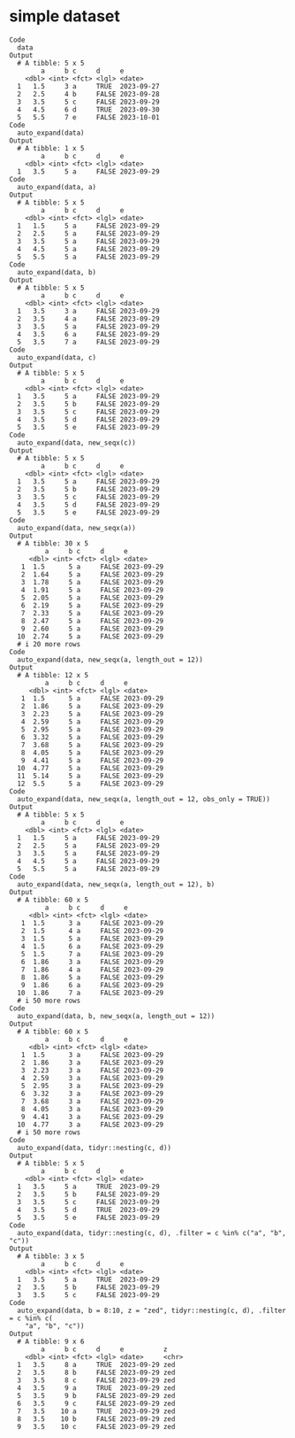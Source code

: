 # simple dataset

    Code
      data
    Output
      # A tibble: 5 x 5
            a     b c     d     e         
        <dbl> <int> <fct> <lgl> <date>    
      1   1.5     3 a     TRUE  2023-09-27
      2   2.5     4 b     FALSE 2023-09-28
      3   3.5     5 c     FALSE 2023-09-29
      4   4.5     6 d     TRUE  2023-09-30
      5   5.5     7 e     FALSE 2023-10-01
    Code
      auto_expand(data)
    Output
      # A tibble: 1 x 5
            a     b c     d     e         
        <dbl> <int> <fct> <lgl> <date>    
      1   3.5     5 a     FALSE 2023-09-29
    Code
      auto_expand(data, a)
    Output
      # A tibble: 5 x 5
            a     b c     d     e         
        <dbl> <int> <fct> <lgl> <date>    
      1   1.5     5 a     FALSE 2023-09-29
      2   2.5     5 a     FALSE 2023-09-29
      3   3.5     5 a     FALSE 2023-09-29
      4   4.5     5 a     FALSE 2023-09-29
      5   5.5     5 a     FALSE 2023-09-29
    Code
      auto_expand(data, b)
    Output
      # A tibble: 5 x 5
            a     b c     d     e         
        <dbl> <int> <fct> <lgl> <date>    
      1   3.5     3 a     FALSE 2023-09-29
      2   3.5     4 a     FALSE 2023-09-29
      3   3.5     5 a     FALSE 2023-09-29
      4   3.5     6 a     FALSE 2023-09-29
      5   3.5     7 a     FALSE 2023-09-29
    Code
      auto_expand(data, c)
    Output
      # A tibble: 5 x 5
            a     b c     d     e         
        <dbl> <int> <fct> <lgl> <date>    
      1   3.5     5 a     FALSE 2023-09-29
      2   3.5     5 b     FALSE 2023-09-29
      3   3.5     5 c     FALSE 2023-09-29
      4   3.5     5 d     FALSE 2023-09-29
      5   3.5     5 e     FALSE 2023-09-29
    Code
      auto_expand(data, new_seqx(c))
    Output
      # A tibble: 5 x 5
            a     b c     d     e         
        <dbl> <int> <fct> <lgl> <date>    
      1   3.5     5 a     FALSE 2023-09-29
      2   3.5     5 b     FALSE 2023-09-29
      3   3.5     5 c     FALSE 2023-09-29
      4   3.5     5 d     FALSE 2023-09-29
      5   3.5     5 e     FALSE 2023-09-29
    Code
      auto_expand(data, new_seqx(a))
    Output
      # A tibble: 30 x 5
             a     b c     d     e         
         <dbl> <int> <fct> <lgl> <date>    
       1  1.5      5 a     FALSE 2023-09-29
       2  1.64     5 a     FALSE 2023-09-29
       3  1.78     5 a     FALSE 2023-09-29
       4  1.91     5 a     FALSE 2023-09-29
       5  2.05     5 a     FALSE 2023-09-29
       6  2.19     5 a     FALSE 2023-09-29
       7  2.33     5 a     FALSE 2023-09-29
       8  2.47     5 a     FALSE 2023-09-29
       9  2.60     5 a     FALSE 2023-09-29
      10  2.74     5 a     FALSE 2023-09-29
      # i 20 more rows
    Code
      auto_expand(data, new_seqx(a, length_out = 12))
    Output
      # A tibble: 12 x 5
             a     b c     d     e         
         <dbl> <int> <fct> <lgl> <date>    
       1  1.5      5 a     FALSE 2023-09-29
       2  1.86     5 a     FALSE 2023-09-29
       3  2.23     5 a     FALSE 2023-09-29
       4  2.59     5 a     FALSE 2023-09-29
       5  2.95     5 a     FALSE 2023-09-29
       6  3.32     5 a     FALSE 2023-09-29
       7  3.68     5 a     FALSE 2023-09-29
       8  4.05     5 a     FALSE 2023-09-29
       9  4.41     5 a     FALSE 2023-09-29
      10  4.77     5 a     FALSE 2023-09-29
      11  5.14     5 a     FALSE 2023-09-29
      12  5.5      5 a     FALSE 2023-09-29
    Code
      auto_expand(data, new_seqx(a, length_out = 12, obs_only = TRUE))
    Output
      # A tibble: 5 x 5
            a     b c     d     e         
        <dbl> <int> <fct> <lgl> <date>    
      1   1.5     5 a     FALSE 2023-09-29
      2   2.5     5 a     FALSE 2023-09-29
      3   3.5     5 a     FALSE 2023-09-29
      4   4.5     5 a     FALSE 2023-09-29
      5   5.5     5 a     FALSE 2023-09-29
    Code
      auto_expand(data, new_seqx(a, length_out = 12), b)
    Output
      # A tibble: 60 x 5
             a     b c     d     e         
         <dbl> <int> <fct> <lgl> <date>    
       1  1.5      3 a     FALSE 2023-09-29
       2  1.5      4 a     FALSE 2023-09-29
       3  1.5      5 a     FALSE 2023-09-29
       4  1.5      6 a     FALSE 2023-09-29
       5  1.5      7 a     FALSE 2023-09-29
       6  1.86     3 a     FALSE 2023-09-29
       7  1.86     4 a     FALSE 2023-09-29
       8  1.86     5 a     FALSE 2023-09-29
       9  1.86     6 a     FALSE 2023-09-29
      10  1.86     7 a     FALSE 2023-09-29
      # i 50 more rows
    Code
      auto_expand(data, b, new_seqx(a, length_out = 12))
    Output
      # A tibble: 60 x 5
             a     b c     d     e         
         <dbl> <int> <fct> <lgl> <date>    
       1  1.5      3 a     FALSE 2023-09-29
       2  1.86     3 a     FALSE 2023-09-29
       3  2.23     3 a     FALSE 2023-09-29
       4  2.59     3 a     FALSE 2023-09-29
       5  2.95     3 a     FALSE 2023-09-29
       6  3.32     3 a     FALSE 2023-09-29
       7  3.68     3 a     FALSE 2023-09-29
       8  4.05     3 a     FALSE 2023-09-29
       9  4.41     3 a     FALSE 2023-09-29
      10  4.77     3 a     FALSE 2023-09-29
      # i 50 more rows
    Code
      auto_expand(data, tidyr::nesting(c, d))
    Output
      # A tibble: 5 x 5
            a     b c     d     e         
        <dbl> <int> <fct> <lgl> <date>    
      1   3.5     5 a     TRUE  2023-09-29
      2   3.5     5 b     FALSE 2023-09-29
      3   3.5     5 c     FALSE 2023-09-29
      4   3.5     5 d     TRUE  2023-09-29
      5   3.5     5 e     FALSE 2023-09-29
    Code
      auto_expand(data, tidyr::nesting(c, d), .filter = c %in% c("a", "b", "c"))
    Output
      # A tibble: 3 x 5
            a     b c     d     e         
        <dbl> <int> <fct> <lgl> <date>    
      1   3.5     5 a     TRUE  2023-09-29
      2   3.5     5 b     FALSE 2023-09-29
      3   3.5     5 c     FALSE 2023-09-29
    Code
      auto_expand(data, b = 8:10, z = "zed", tidyr::nesting(c, d), .filter = c %in% c(
        "a", "b", "c"))
    Output
      # A tibble: 9 x 6
            a     b c     d     e          z    
        <dbl> <int> <fct> <lgl> <date>     <chr>
      1   3.5     8 a     TRUE  2023-09-29 zed  
      2   3.5     8 b     FALSE 2023-09-29 zed  
      3   3.5     8 c     FALSE 2023-09-29 zed  
      4   3.5     9 a     TRUE  2023-09-29 zed  
      5   3.5     9 b     FALSE 2023-09-29 zed  
      6   3.5     9 c     FALSE 2023-09-29 zed  
      7   3.5    10 a     TRUE  2023-09-29 zed  
      8   3.5    10 b     FALSE 2023-09-29 zed  
      9   3.5    10 c     FALSE 2023-09-29 zed  

